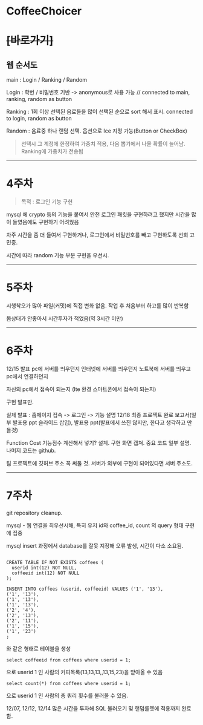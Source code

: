 # CoffeeChoicer

 # ~~[바로가기]~~

 ## 웹 순서도
 
  main : Login / Ranking / Random
  
  Login : 학번 / 비밀번호 기반 -> anonymous로 사용 가능 // connected to main, ranking, random as button
  
  Ranking : 1회 이상 선택된 음료들을 많이 선택된 순으로 sort 해서 표시. connected to login, random as button
  
  Random : 음료중 하나 랜덤 선택. 옵션으로 Ice 지정 가능(Button or CheckBox) 
  
  > 선택시 그 계정에 한정하여  가중치 적용, 다음 뽑기에서 나올 확률이 늘어남. Ranking에 가중치가 전송됨
 

---

# 4주차

> 목적 : 로그인 기능 구현

mysql 에 crypto 등의 기능을 붙여서 안전 로그인 패킷을 구현하려고 했지만 시간을 많이 들였음에도 구현하기 어려웠음

차주 시간을 좀 더 들여서 구현하거나, 로그인에서 비밀번호를 빼고 구현하도록 선회 고민중.

시간에 따라 random 기능 부분 구현을 우선시.

---

# 5주차

시행착오가 많아 파일(커밋)에 직접 변화 없음. 작업 후 처음부터 하고를 많이 반복함

몸상태가 안좋아서 시간투자가 적었음(약 3시간 미만)



---

# 6주차

12/15 발표
pc에 서버를 띄우던지
인터넷에 서버를 띄우던지
노트북에 서버를 띄우고 pc에서 연결하던지

자신의 pc에서 접속이 되는지
(lte 환경 스마트폰에서 접속이 되는지)

구현 발표만.

실제 발표 : 홈페이지 접속 -> 로그인 -> 기능 설명
12/18 최종 프로젝트 완료 보고서(일부 발표용 ppt 슬라이드
삽입), 발표용 ppt(발표에서 쓰진 않지만, 한다고 생각하고
만들것)

Function Cost 기능점수 계산해서 넣기?
설계. 구현 화면 캡쳐. 중요 코드 일부 설명.
나머지 코드는 github.

팀 프로젝트에 깃허브 주소 꼭 써둘 것. 서버가 외부에 구현이
되어있다면 서버 주소도.

---

# 7주차

git repository cleanup. 

mysql - 웹 연결을 최우선시해, 특히 유저 id와 coffee_id, count 의 query 형태 구현에 집중

mysql insert 과정에서 database를 잘못 지정해 오류 발생, 시간이 다소 소요됨.

```mysql

CREATE TABLE IF NOT EXISTS coffees (
  userid int(12) NOT NULL,
  coffeeid int(12) NOT NULL
);

INSERT INTO coffees (userid, coffeeid) VALUES ('1', '13'),
('1', '13'),
('1', '13'),
('1', '13'),
('2', '4'),
('2', '13'),
('2', '11'),
('1', '15'),
('1', '23')
;

```

와 같은 형태로 테이블을 생성

```mysql
select coffeeid from coffees where userid = 1;
```
으로 userid 1 인 사람의 커피목록(13,13,13,,13,15,23)을 받아올 수 있음

```mysql
select count(*) from coffees where userid = 1;
```
으로 userid 1 인 사람의 총 쿼리 횟수를 불러올 수 있음.

12/07, 12/12, 12/14 많은 시간을 투자해 SQL 불러오기 및 랜덤룰렛에 적용까지 완료함.
